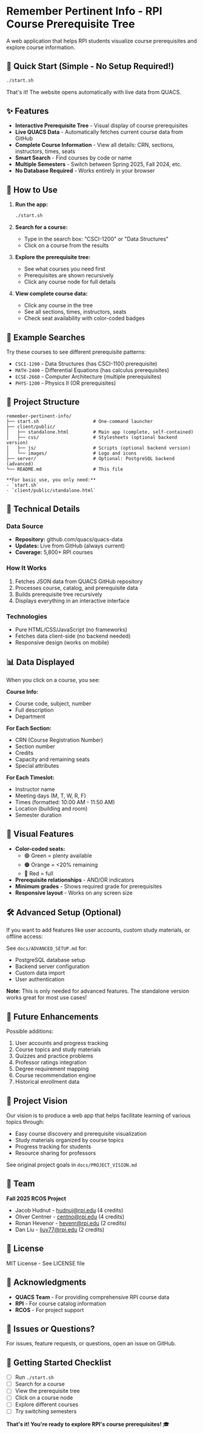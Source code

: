 # Remember Pertinent Info - RPI Course Prerequisite Tree

A web application that helps RPI students visualize course prerequisites and explore course information.

## 🚀 Quick Start (Simple - No Setup Required!)

```bash
./start.sh
```

That's it! The website opens automatically with live data from QUACS.

## ✨ Features

- **Interactive Prerequisite Tree** - Visual display of course prerequisites
- **Live QUACS Data** - Automatically fetches current course data from GitHub
- **Complete Course Information** - View all details: CRN, sections, instructors, times, seats
- **Smart Search** - Find courses by code or name
- **Multiple Semesters** - Switch between Spring 2025, Fall 2024, etc.
- **No Database Required** - Works entirely in your browser

## 📖 How to Use

1. **Run the app:**
   ```bash
   ./start.sh
   ```

2. **Search for a course:**
   - Type in the search box: "CSCI-1200" or "Data Structures"
   - Click on a course from the results

3. **Explore the prerequisite tree:**
   - See what courses you need first
   - Prerequisites are shown recursively
   - Click any course node for full details

4. **View complete course data:**
   - Click any course in the tree
   - See all sections, times, instructors, seats
   - Check seat availability with color-coded badges

## 🎯 Example Searches

Try these courses to see different prerequisite patterns:
- `CSCI-1200` - Data Structures (has CSCI-1100 prerequisite)
- `MATH-2400` - Differential Equations (has calculus prerequisites)
- `ECSE-2660` - Computer Architecture (multiple prerequisites)
- `PHYS-1200` - Physics II (OR prerequisites)

## 📂 Project Structure

```
remember-pertinent-info/
├── start.sh                    # One-command launcher
├── client/public/
│   ├── standalone.html         # Main app (complete, self-contained)
│   ├── css/                    # Stylesheets (optional backend version)
│   ├── js/                     # Scripts (optional backend version)
│   └── images/                 # Logo and icons
├── server/                     # Optional: PostgreSQL backend (advanced)
└── README.md                   # This file

**For basic use, you only need:**
- `start.sh`
- `client/public/standalone.html`
```

## 🔧 Technical Details

### Data Source
- **Repository:** github.com/quacs/quacs-data
- **Updates:** Live from GitHub (always current)
- **Coverage:** 5,800+ RPI courses

### How It Works
1. Fetches JSON data from QUACS GitHub repository
2. Processes course, catalog, and prerequisite data
3. Builds prerequisite tree recursively
4. Displays everything in an interactive interface

### Technologies
- Pure HTML/CSS/JavaScript (no frameworks)
- Fetches data client-side (no backend needed)
- Responsive design (works on mobile)

## 📊 Data Displayed

When you click on a course, you see:

**Course Info:**
- Course code, subject, number
- Full description
- Department

**For Each Section:**
- CRN (Course Registration Number)
- Section number
- Credits
- Capacity and remaining seats
- Special attributes

**For Each Timeslot:**
- Instructor name
- Meeting days (M, T, W, R, F)
- Times (formatted: 10:00 AM - 11:50 AM)
- Location (building and room)
- Semester duration

## 🎨 Visual Features

- **Color-coded seats:**
  - 🟢 Green = plenty available
  - 🟠 Orange = <20% remaining
  - 🔴 Red = full
- **Prerequisite relationships** - AND/OR indicators
- **Minimum grades** - Shows required grade for prerequisites
- **Responsive layout** - Works on any screen size

## 🛠️ Advanced Setup (Optional)

If you want to add features like user accounts, custom study materials, or offline access:

See `docs/ADVANCED_SETUP.md` for:
- PostgreSQL database setup
- Backend server configuration
- Custom data import
- User authentication

**Note:** This is only needed for advanced features. The standalone version works great for most use cases!

## 🔮 Future Enhancements

Possible additions:
1. User accounts and progress tracking
2. Course topics and study materials
3. Quizzes and practice problems
4. Professor ratings integration
5. Degree requirement mapping
6. Course recommendation engine
7. Historical enrollment data

## 📝 Project Vision

Our vision is to produce a web app that helps facilitate learning of various topics through:
- Easy course discovery and prerequisite visualization
- Study materials organized by course topics
- Progress tracking for students
- Resource sharing for professors

See original project goals in `docs/PROJECT_VISION.md`

## 👥 Team

**Fall 2025 RCOS Project**

- Jacob Hudnut - hudnuj@rpi.edu (4 credits)
- Oliver Centner - centno@rpi.edu (4 credits)
- Ronan Hevenor - hevenr@rpi.edu (2 credits)
- Dan Liu - liuy77@rpi.edu (2 credits)

## 📄 License

MIT License - See LICENSE file

## 🙏 Acknowledgments

- **QUACS Team** - For providing comprehensive RPI course data
- **RPI** - For course catalog information
- **RCOS** - For project support

## 🐛 Issues or Questions?

For issues, feature requests, or questions, open an issue on GitHub.

## 🚦 Getting Started Checklist

- [ ] Run `./start.sh`
- [ ] Search for a course
- [ ] View the prerequisite tree
- [ ] Click on a course node
- [ ] Explore different courses
- [ ] Try switching semesters

**That's it! You're ready to explore RPI's course prerequisites!** 🎓
